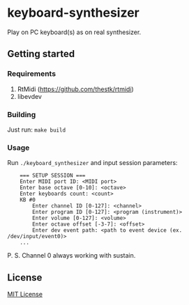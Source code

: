 # keyboard-synthesizer
Play on PC keyboard(s) as on real synthesizer.

## Getting started
### Requirements
1. RtMidi (https://github.com/thestk/rtmidi)
2. libevdev

### Building
Just run:
	`make build`

### Usage
Run `./keyboard_synthesizer` and input session parameters:
```
	=== SETUP SESSION ===
	Enter MIDI port ID: <MIDI port>
	Enter base octave [0-10]: <octave>
	Enter keyboards count: <count>
	KB #0
		Enter channel ID [0-127]: <channel>
		Enter program ID [0-127]: <program (instrument)>
		Enter volume [0-127]: <volume>
		Enter octave offset [-3-7]: <offset>
		Enter dev event path: <path to event device (ex. /dev/input/event0)>
	...
```

P. S. Channel 0 always working with sustain.

## License
[MIT License](LICENSE)
